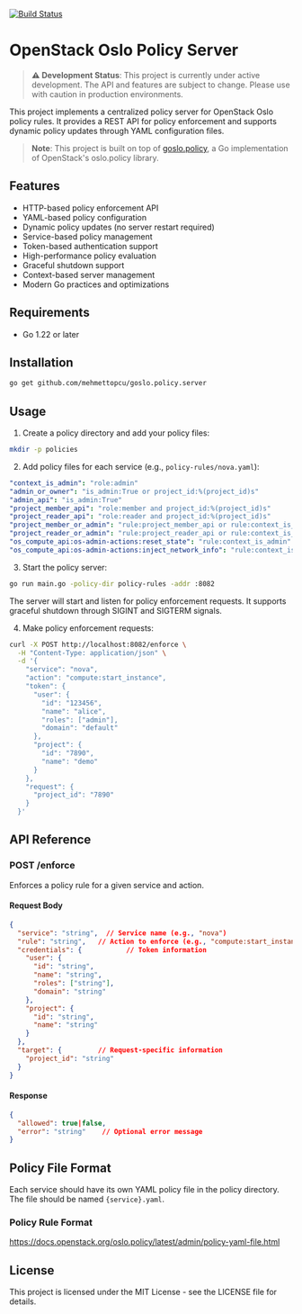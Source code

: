 [![Build Status](https://github.com/mehmettopcu/goslo.policy.server/actions/workflows/go.yml/badge.svg?branch=master)](https://github.com/mehmettopcu/goslo.policy.server/actions/)

# OpenStack Oslo Policy Server

> **⚠️ Development Status**: This project is currently under active development. The API and features are subject to change. Please use with caution in production environments.

This project implements a centralized policy server for OpenStack Oslo policy rules. It provides a REST API for policy enforcement and supports dynamic policy updates through YAML configuration files.

> **Note**: This project is built on top of [goslo.policy](https://github.com/databus23/goslo.policy), a Go implementation of OpenStack's oslo.policy library.

## Features

- HTTP-based policy enforcement API
- YAML-based policy configuration
- Dynamic policy updates (no server restart required)
- Service-based policy management
- Token-based authentication support
- High-performance policy evaluation
- Graceful shutdown support
- Context-based server management
- Modern Go practices and optimizations

## Requirements

- Go 1.22 or later

## Installation

```bash
go get github.com/mehmettopcu/goslo.policy.server
```

## Usage

1. Create a policy directory and add your policy files:

```bash
mkdir -p policies
```

2. Add policy files for each service (e.g., `policy-rules/nova.yaml`):

```yaml
"context_is_admin": "role:admin"
"admin_or_owner": "is_admin:True or project_id:%(project_id)s"
"admin_api": "is_admin:True"
"project_member_api": "role:member and project_id:%(project_id)s"
"project_reader_api": "role:reader and project_id:%(project_id)s"
"project_member_or_admin": "rule:project_member_api or rule:context_is_admin"
"project_reader_or_admin": "rule:project_reader_api or rule:context_is_admin"
"os_compute_api:os-admin-actions:reset_state": "rule:context_is_admin"
"os_compute_api:os-admin-actions:inject_network_info": "rule:context_is_admin"
```

3. Start the policy server:

```bash
go run main.go -policy-dir policy-rules -addr :8082
```

The server will start and listen for policy enforcement requests. It supports graceful shutdown through SIGINT and SIGTERM signals.

4. Make policy enforcement requests:

```bash
curl -X POST http://localhost:8082/enforce \
  -H "Content-Type: application/json" \
  -d '{
    "service": "nova",
    "action": "compute:start_instance",
    "token": {
      "user": {
        "id": "123456",
        "name": "alice",
        "roles": ["admin"],
        "domain": "default"
      },
      "project": {
        "id": "7890",
        "name": "demo"
      }
    },
    "request": {
      "project_id": "7890"
    }
  }'
```

## API Reference

### POST /enforce

Enforces a policy rule for a given service and action.

#### Request Body

```json
{
  "service": "string",  // Service name (e.g., "nova")
  "rule": "string",   // Action to enforce (e.g., "compute:start_instance")
  "credentials": {           // Token information
    "user": {
      "id": "string",
      "name": "string",
      "roles": ["string"],
      "domain": "string"
    },
    "project": {
      "id": "string",
      "name": "string"
    }
  },
  "target": {         // Request-specific information
    "project_id": "string"
  }
}
```

#### Response

```json
{
  "allowed": true|false,
  "error": "string"    // Optional error message
}
```

## Policy File Format

Each service should have its own YAML policy file in the policy directory. The file should be named `{service}.yaml`.

### Policy Rule Format

https://docs.openstack.org/oslo.policy/latest/admin/policy-yaml-file.html

## License

This project is licensed under the MIT License - see the LICENSE file for details.
